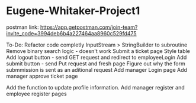 # Eugene-Whitaker-Project1

postman link: https://app.getpostman.com/join-team?invite_code=3994deb6b4a227464aa8960c529fd475

To-Do:
Refactor code completly
    InputStream > StringBuilder to subroutine
    Remove binary search logic - doesn't work
Submit a ticket page
    Style table 
    Add logout button - send GET request and redirect to employeeLogin
    Add submit button - send Put request and fresh page
Figure out why the form submmission is sent as an aditional request
Add manager Login page
Add manager approve ticket page

Add the function to update profile information.
Add manager register and employee register pages